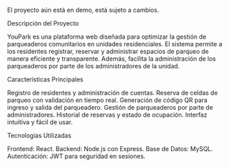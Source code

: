 El proyecto aún está en demo, está sujeto a cambios.

Descripción del Proyecto 

YouPark es una plataforma web diseñada para optimizar la gestión de parqueaderos comunitarios en unidades residenciales. El sistema permite a los residentes registrar, reservar y administrar espacios de parqueo de manera eficiente y transparente. Además, facilita la administración de los parqueaderos por parte de los administradores de la unidad.

Características Principales

Registro de residentes y administración de cuentas. 
Reserva de celdas de parqueo con validación en tiempo real. 
Generación de código QR para ingreso y salida del parqueadero. 
Gestión de parqueaderos por parte de administradores. 
Historial de reservas y estado de ocupación. 
Interfaz intuitiva y fácil de usar.

Tecnologías Utilizadas 

Frontend: React.
Backend: Node.js con Express.
Base de Datos: MySQL.
Autenticación: JWT para seguridad en sesiones.
